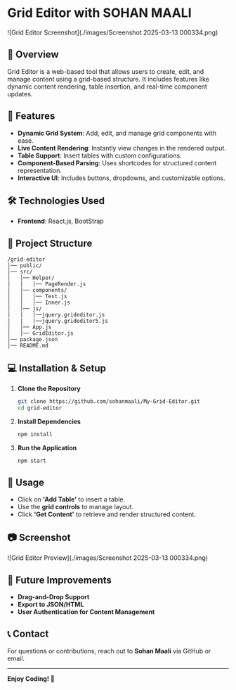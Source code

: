 

# Grid Editor with SOHAN MAALI

![Grid Editor Screenshot](./images/Screenshot 2025-03-13 000334.png)

## 📌 Overview
Grid Editor is a web-based tool that allows users to create, edit, and manage content using a grid-based structure. It includes features like dynamic content rendering, table insertion, and real-time component updates.

## 🚀 Features
- **Dynamic Grid System**: Add, edit, and manage grid components with ease.
- **Live Content Rendering**: Instantly view changes in the rendered output.
- **Table Support**: Insert tables with custom configurations.
- **Component-Based Parsing**: Uses shortcodes for structured content representation.
- **Interactive UI**: Includes buttons, dropdowns, and customizable options.

## 🛠️ Technologies Used
- **Frontend**: React.js, BootStrap

## 📂 Project Structure
```
/grid-editor
│── public/
│── src/
│   │── Helper/
|   |   |── PageRender.js
│   │── components/
│   │   │── Test.js
│   │   │── Inner.js
│   │── js/
|   |   |──jquery.grideditor.js
|   |   |──jquery.grideditor5.js
│   │── App.js
│   │── GridEditor.js
│── package.json
│── README.md
```

## 💻 Installation & Setup
1. **Clone the Repository**
   ```sh
   git clone https://github.com/sohanmaali/My-Grid-Editor.git
   cd grid-editor
   ```
2. **Install Dependencies**
   ```sh
   npm install
   ```
3. **Run the Application**
   ```sh
   npm start
   ```

## 📜 Usage
- Click on **'Add Table'** to insert a table.
- Use the **grid controls** to manage layout.
- Click **'Get Content'** to retrieve and render structured content.

## 📷 Screenshot
![Grid Editor Preview](./images/Screenshot 2025-03-13 000334.png)

## 📌 Future Improvements
- **Drag-and-Drop Support**
- **Export to JSON/HTML**
- **User Authentication for Content Management**

## 📞 Contact
For questions or contributions, reach out to **Sohan Maali** via GitHub or email.

---
**Enjoy Coding! 🚀**

